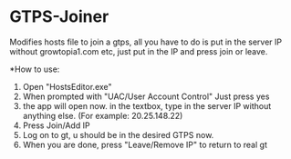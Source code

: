 # GTPS-Joiner
Modifies hosts file to join a gtps, all you have to do is put in the server IP without growtopia1.com etc, just put in the IP and press join or leave.

*How to use:

1. Open "HostsEditor.exe"
2. When prompted with "UAC/User Account Control" Just press yes
3. the app will open now. in the textbox, type in the server IP without anything else. (For example: 20.25.148.22)
4. Press Join/Add IP
5. Log on to gt, u should be in the desired GTPS now.
6. When you are done, press "Leave/Remove IP" to return to real gt

